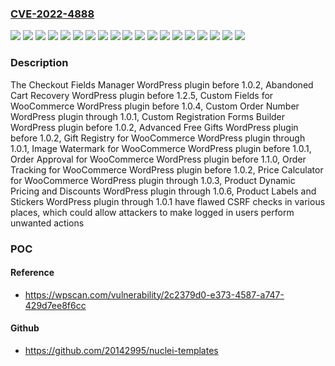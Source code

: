 ### [CVE-2022-4888](https://cve.mitre.org/cgi-bin/cvename.cgi?name=CVE-2022-4888)
![](https://img.shields.io/static/v1?label=Product&message=Abandoned%20Cart%20Recovery&color=blue)
![](https://img.shields.io/static/v1?label=Product&message=Advanced%20Free%20Gifts&color=blue)
![](https://img.shields.io/static/v1?label=Product&message=Checkout%20Fields%20Manager&color=blue)
![](https://img.shields.io/static/v1?label=Product&message=Custom%20Fields%20for%20WooCommerce&color=blue)
![](https://img.shields.io/static/v1?label=Product&message=Custom%20Order%20Number&color=blue)
![](https://img.shields.io/static/v1?label=Product&message=Custom%20Registration%20Forms%20Builder&color=blue)
![](https://img.shields.io/static/v1?label=Product&message=Gift%20Registry%20for%20WooCommerce&color=blue)
![](https://img.shields.io/static/v1?label=Product&message=Image%20Watermark%20for%20WooCommerce&color=blue)
![](https://img.shields.io/static/v1?label=Product&message=Order%20Approval%20for%20WooCommerce&color=blue)
![](https://img.shields.io/static/v1?label=Product&message=Order%20Tracking%20for%20WooCommerce&color=blue)
![](https://img.shields.io/static/v1?label=Product&message=Price%20Calculator%20for%20WooCommerce&color=blue)
![](https://img.shields.io/static/v1?label=Product&message=Product%20Dynamic%20Pricing%20and%20Discounts&color=blue)
![](https://img.shields.io/static/v1?label=Product&message=Product%20Labels%20and%20Stickers&color=blue)
![](https://img.shields.io/static/v1?label=Version&message=0%3C%201.0.1%20&color=brighgreen)
![](https://img.shields.io/static/v1?label=Version&message=0%3C%201.0.2%20&color=brighgreen)
![](https://img.shields.io/static/v1?label=Version&message=0%3C%201.0.4%20&color=brighgreen)
![](https://img.shields.io/static/v1?label=Version&message=0%3C%201.1.0%20&color=brighgreen)
![](https://img.shields.io/static/v1?label=Version&message=0%3C%201.2.5%20&color=brighgreen)
![](https://img.shields.io/static/v1?label=Vulnerability&message=CWE-352%20Cross-Site%20Request%20Forgery%20(CSRF)&color=brighgreen)

### Description

The Checkout Fields Manager WordPress plugin before 1.0.2, Abandoned Cart Recovery WordPress plugin before 1.2.5, Custom Fields for WooCommerce WordPress plugin before 1.0.4, Custom Order Number WordPress plugin through 1.0.1, Custom Registration Forms Builder WordPress plugin before 1.0.2, Advanced Free Gifts WordPress plugin before 1.0.2, Gift Registry for WooCommerce WordPress plugin through 1.0.1, Image Watermark for WooCommerce WordPress plugin before 1.0.1, Order Approval for WooCommerce WordPress plugin before 1.1.0, Order Tracking for WooCommerce WordPress plugin before 1.0.2, Price Calculator for WooCommerce WordPress plugin through 1.0.3, Product Dynamic Pricing and Discounts WordPress plugin through 1.0.6, Product Labels and Stickers WordPress plugin through 1.0.1 have flawed CSRF checks in various places, which could allow attackers to make logged in users perform unwanted actions

### POC

#### Reference
- https://wpscan.com/vulnerability/2c2379d0-e373-4587-a747-429d7ee8f6cc

#### Github
- https://github.com/20142995/nuclei-templates

